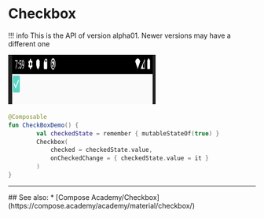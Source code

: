 # Checkbox

!!! info
    This is the API of version alpha01. Newer versions may have a different one

<p align="left">
  <img src ="../../images/material/checkbox/CheckboxDemo.png" height=100 width=300 />
</p>

```kotlin
@Composable
fun CheckBoxDemo() {
        val checkedState = remember { mutableStateOf(true) }
        Checkbox(
            checked = checkedState.value,
            onCheckedChange = { checkedState.value = it }
        )
}
```
<hr>
## See also:
* [Compose Academy/Checkbox](https://compose.academy/academy/material/checkbox/)
